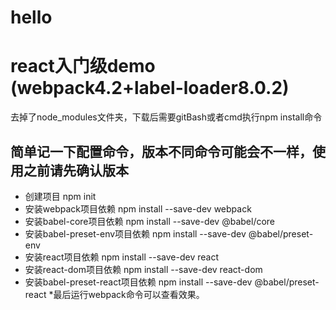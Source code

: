 # hello
# react入门级demo (webpack4.2+label-loader8.0.2)
去掉了node_modules文件夹，下载后需要gitBash或者cmd执行npm install命令
## 简单记一下配置命令，版本不同命令可能会不一样，使用之前请先确认版本
  * 创建项目  npm init   
  * 安装webpack项目依赖  npm install --save-dev webpack
  * 安装babel-core项目依赖 npm install --save-dev @babel/core
  * 安装babel-preset-env项目依赖 npm install --save-dev @babel/preset-env
  * 安装react项目依赖 npm install --save-dev react
  * 安装react-dom项目依赖 npm install --save-dev react-dom
  * 安装babel-preset-react项目依赖 npm install --save-dev @babel/preset-react 
  *最后运行webpack命令可以查看效果。
